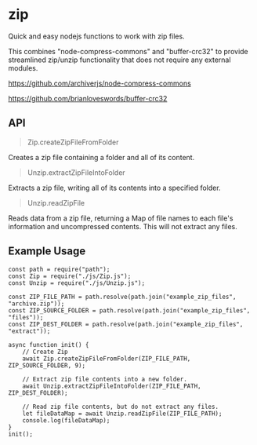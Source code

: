 # zip
Quick and easy nodejs functions to work with zip files.
 
This combines "node-compress-commons" and "buffer-crc32" to provide streamlined zip/unzip functionality that does not require any external modules.
 
https://github.com/archiverjs/node-compress-commons
 
https://github.com/brianloveswords/buffer-crc32

## API
> Zip.createZipFileFromFolder

Creates a zip file containing a folder and all of its content.

> Unzip.extractZipFileIntoFolder

Extracts a zip file, writing all of its contents into a specified folder.

> Unzip.readZipFile

Reads data from a zip file, returning a Map of file names to each file's information and uncompressed contents. This will not extract any files.


## Example Usage
```
const path = require("path");
const Zip = require("./js/Zip.js");
const Unzip = require("./js/Unzip.js");

const ZIP_FILE_PATH = path.resolve(path.join("example_zip_files", "archive.zip"));
const ZIP_SOURCE_FOLDER = path.resolve(path.join("example_zip_files", "files"));
const ZIP_DEST_FOLDER = path.resolve(path.join("example_zip_files", "extract"));

async function init() {
    // Create Zip
    await Zip.createZipFileFromFolder(ZIP_FILE_PATH, ZIP_SOURCE_FOLDER, 9);

    // Extract zip file contents into a new folder.
    await Unzip.extractZipFileIntoFolder(ZIP_FILE_PATH, ZIP_DEST_FOLDER);

    // Read zip file contents, but do not extract any files.
    let fileDataMap = await Unzip.readZipFile(ZIP_FILE_PATH);
    console.log(fileDataMap);
}
init();
```
